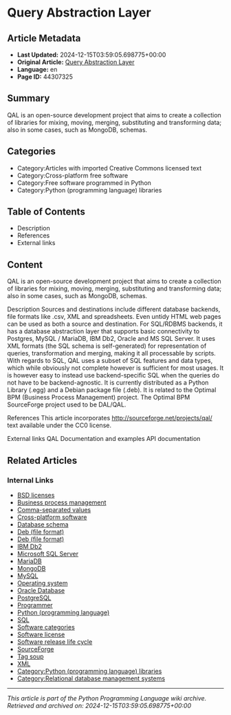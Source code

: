 # Query Abstraction Layer

## Article Metadata

- **Last Updated:** 2024-12-15T03:59:05.698775+00:00
- **Original Article:** [Query Abstraction Layer](https://en.wikipedia.org/wiki/Query_Abstraction_Layer)
- **Language:** en
- **Page ID:** 44307325

## Summary

QAL is an open-source development project that aims to create a collection of libraries for mixing, moving, merging, substituting and transforming data; also in some cases, such as MongoDB, schemas.

## Categories

- Category:Articles with imported Creative Commons licensed text
- Category:Cross-platform free software
- Category:Free software programmed in Python
- Category:Python (programming language) libraries

## Table of Contents

- Description
- References
- External links

## Content

QAL is an open-source development project that aims to create a collection of libraries for mixing, moving, merging, substituting and transforming data; also in some cases, such as MongoDB, schemas.

Description
Sources and destinations include different database backends, file formats like .csv, XML and spreadsheets. Even untidy HTML web pages can be used as both a source and destination.
For SQL/RDBMS backends, it has a database abstraction layer that supports basic connectivity to Postgres, MySQL / MariaDB, IBM Db2, Oracle and MS SQL Server. It uses XML formats (the SQL schema is self-generated) for representation of queries, transformation and merging, making it all processable by scripts.
With regards to SQL, QAL uses a subset of SQL features and data types, which while obviously not complete however is sufficient for most usages. It is however easy to instead use backend-specific SQL when the queries do not have to be backend-agnostic.
It is currently distributed as a Python Library (.egg) and a Debian package file (.deb).
It is related to the Optimal BPM (Business Process Management) project. The Optimal BPM SourceForge project used to be DAL/QAL.

References
This article incorporates http://sourceforge.net/projects/qal/ text available under the CC0 license.

External links
QAL Documentation and examples
API documentation

## Related Articles

### Internal Links

- [BSD licenses](https://en.wikipedia.org/wiki/BSD_licenses)
- [Business process management](https://en.wikipedia.org/wiki/Business_process_management)
- [Comma-separated values](https://en.wikipedia.org/wiki/Comma-separated_values)
- [Cross-platform software](https://en.wikipedia.org/wiki/Cross-platform_software)
- [Database schema](https://en.wikipedia.org/wiki/Database_schema)
- [Deb (file format)](https://en.wikipedia.org/wiki/Deb_(file_format))
- [Deb (file format)](https://en.wikipedia.org/wiki/Deb_(file_format))
- [IBM Db2](https://en.wikipedia.org/wiki/IBM_Db2)
- [Microsoft SQL Server](https://en.wikipedia.org/wiki/Microsoft_SQL_Server)
- [MariaDB](https://en.wikipedia.org/wiki/MariaDB)
- [MongoDB](https://en.wikipedia.org/wiki/MongoDB)
- [MySQL](https://en.wikipedia.org/wiki/MySQL)
- [Operating system](https://en.wikipedia.org/wiki/Operating_system)
- [Oracle Database](https://en.wikipedia.org/wiki/Oracle_Database)
- [PostgreSQL](https://en.wikipedia.org/wiki/PostgreSQL)
- [Programmer](https://en.wikipedia.org/wiki/Programmer)
- [Python (programming language)](https://en.wikipedia.org/wiki/Python_(programming_language))
- [SQL](https://en.wikipedia.org/wiki/SQL)
- [Software categories](https://en.wikipedia.org/wiki/Software_categories)
- [Software license](https://en.wikipedia.org/wiki/Software_license)
- [Software release life cycle](https://en.wikipedia.org/wiki/Software_release_life_cycle)
- [SourceForge](https://en.wikipedia.org/wiki/SourceForge)
- [Tag soup](https://en.wikipedia.org/wiki/Tag_soup)
- [XML](https://en.wikipedia.org/wiki/XML)
- [Category:Python (programming language) libraries](https://en.wikipedia.org/wiki/Category:Python_(programming_language)_libraries)
- [Category:Relational database management systems](https://en.wikipedia.org/wiki/Category:Relational_database_management_systems)

---
_This article is part of the Python Programming Language wiki archive._
_Retrieved and archived on: 2024-12-15T03:59:05.698775+00:00_